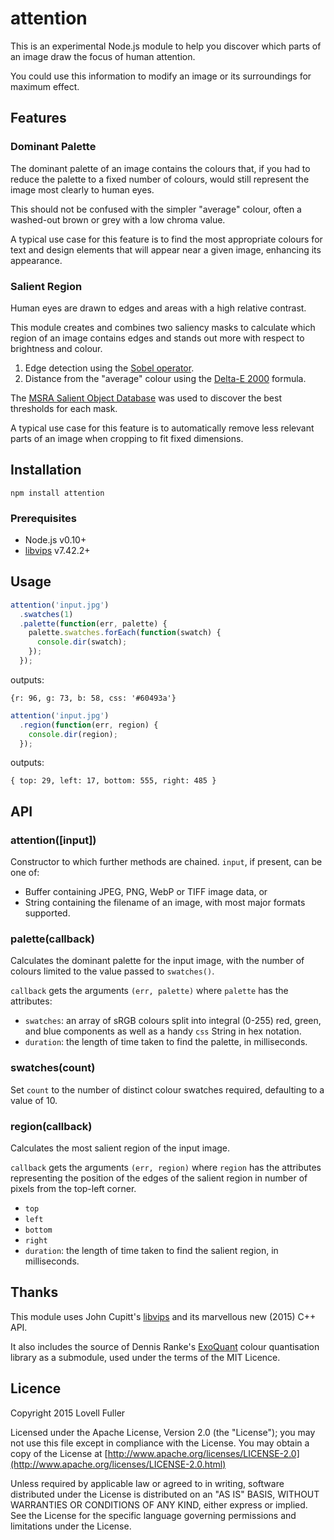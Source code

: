 # attention

This is an experimental Node.js module to help you discover which parts of an image draw the focus of human attention.

You could use this information to modify an image or its surroundings for maximum effect.

## Features

### Dominant Palette

The dominant palette of an image contains the colours that, if you had to reduce the palette to a fixed number of colours, would still represent the image most clearly to human eyes.

This should not be confused with the simpler "average" colour, often a washed-out brown or grey with a low chroma value.

A typical use case for this feature is to find the most appropriate colours for text and design elements that will appear near a given image, enhancing its appearance.

### Salient Region

Human eyes are drawn to edges and areas with a high relative contrast.

This module creates and combines two saliency masks to calculate which region of an image contains edges and stands out more with respect to brightness and colour.

1. Edge detection using the [Sobel operator](http://en.wikipedia.org/wiki/Sobel_operator).
2. Distance from the "average" colour using the [Delta-E 2000](http://en.wikipedia.org/wiki/Color_difference#CIEDE2000) formula.

The [MSRA Salient Object Database](http://research.microsoft.com/en-us/um/people/jiansun/salientobject/salient_object.htm) was used to discover the best thresholds for each mask.

A typical use case for this feature is to automatically remove less relevant parts of an image when cropping to fit fixed dimensions.

## Installation

	npm install attention

### Prerequisites

* Node.js v0.10+
* [libvips](https://github.com/jcupitt/libvips) v7.42.2+

## Usage

```javascript
attention('input.jpg')
  .swatches(1)
  .palette(function(err, palette) {
    palette.swatches.forEach(function(swatch) {
      console.dir(swatch); 
    });
  });
```
outputs:
```
{r: 96, g: 73, b: 58, css: '#60493a'}
```

```javascript
attention('input.jpg')
  .region(function(err, region) {
    console.dir(region); 
  });
```
outputs:
```
{ top: 29, left: 17, bottom: 555, right: 485 }
```

## API

### attention([input])

Constructor to which further methods are chained. `input`, if present, can be one of:

* Buffer containing JPEG, PNG, WebP or TIFF image data, or
* String containing the filename of an image, with most major formats supported.

### palette(callback)

Calculates the dominant palette for the input image, with the number of colours limited to the value passed to `swatches()`.

`callback` gets the arguments `(err, palette)` where `palette` has the attributes:

* `swatches`: an array of sRGB colours split into integral (0-255) red, green, and blue components as well as a handy `css` String in hex notation.
* `duration`: the length of time taken to find the palette, in milliseconds.

### swatches(count)

Set `count` to the number of distinct colour swatches required, defaulting to a value of 10.

### region(callback)

Calculates the most salient region of the input image.

`callback` gets the arguments `(err, region)` where `region` has the attributes representing the position of the edges of the salient region in number of pixels from the top-left corner.

* `top`
* `left`
* `bottom`
* `right`
* `duration`: the length of time taken to find the salient region, in milliseconds.

## Thanks

This module uses John Cupitt's [libvips](https://github.com/jcupitt/libvips) and its marvellous new (2015) C++ API.

It also includes the source of Dennis Ranke's [ExoQuant](https://github.com/exoticorn/exoquant) colour quantisation library as a submodule, used under the terms of the MIT Licence.

## Licence

Copyright 2015 Lovell Fuller

Licensed under the Apache License, Version 2.0 (the "License"); you may not use this file except in compliance with the License. You may obtain a copy of the License at [http://www.apache.org/licenses/LICENSE-2.0](http://www.apache.org/licenses/LICENSE-2.0.html)

Unless required by applicable law or agreed to in writing, software distributed under the License is distributed on an "AS IS" BASIS, WITHOUT WARRANTIES OR CONDITIONS OF ANY KIND, either express or implied. See the License for the specific language governing permissions and limitations under the License.
